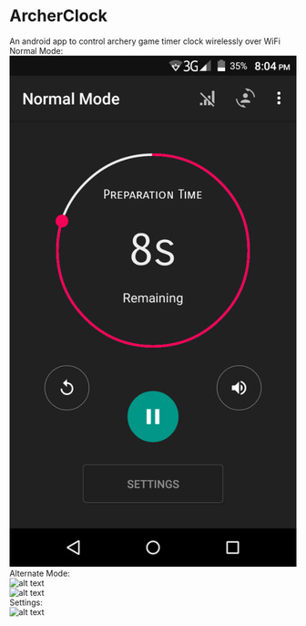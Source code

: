 # ArcherClock
An android app to control archery game timer clock wirelessly over WiFi
Normal Mode: </br>
![alt text](https://github.com/AtickFaisal/ArcherClock/blob/master/Screenshot_2018-04-03-20-04-53.png) <br/>
Alternate Mode: </br>
![alt text](https://github.com/AtickFaisal/ArcherClock/blob/master/Screenshot_2018-04-03-20-04-36.png) <br/>
![alt text](https://github.com/AtickFaisal/ArcherClock/blob/master/Screenshot_2018-04-03-20-04-29.png) </br>
Settings: <br/>
![alt text](https://github.com/AtickFaisal/ArcherClock/blob/master/Screenshot_2018-04-03-20-04-43.png) </br>
